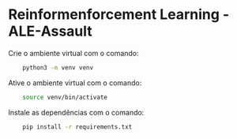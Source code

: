 # Reinformenforcement Learning - ALE-Assault

Crie o ambiente virtual com o comando:
```bash
    python3 -m venv venv
```

Ative o ambiente virtual com o comando:
```bash
    source venv/bin/activate
```

Instale as dependências com o comando:
```bash
    pip install -r requirements.txt
```
